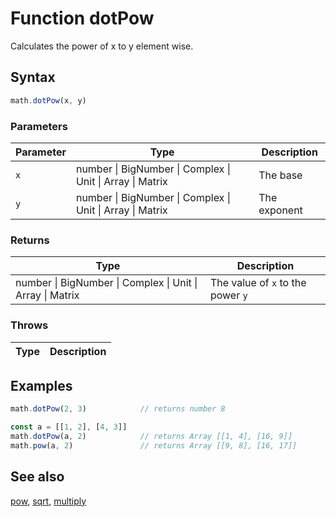 <!-- Note: This file is automatically generated from source code comments. Changes made in this file will be overridden. -->

# Function dotPow

Calculates the power of x to y element wise.


## Syntax

```js
math.dotPow(x, y)
```

### Parameters

Parameter | Type | Description
--------- | ---- | -----------
`x` | number &#124; BigNumber &#124; Complex &#124; Unit &#124; Array &#124; Matrix | The base
`y` | number &#124; BigNumber &#124; Complex &#124; Unit &#124; Array &#124; Matrix | The exponent

### Returns

Type | Description
---- | -----------
number &#124; BigNumber &#124; Complex &#124; Unit &#124; Array &#124; Matrix | The value of `x` to the power `y`


### Throws

Type | Description
---- | -----------


## Examples

```js
math.dotPow(2, 3)            // returns number 8

const a = [[1, 2], [4, 3]]
math.dotPow(a, 2)            // returns Array [[1, 4], [16, 9]]
math.pow(a, 2)               // returns Array [[9, 8], [16, 17]]
```


## See also

[pow](pow.md),
[sqrt](sqrt.md),
[multiply](multiply.md)
